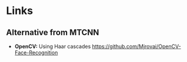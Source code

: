 # Links

## Alternative from MTCNN

* **OpenCV:** Using Haar cascades https://github.com/Mjrovai/OpenCV-Face-Recognition


